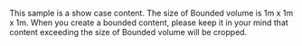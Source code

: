 This sample is a show case content. The size of Bounded volume is 1m x 1m x 1m. When you create a bounded content, please keep it in your mind that content exceeding the size of Bounded volume will be cropped.